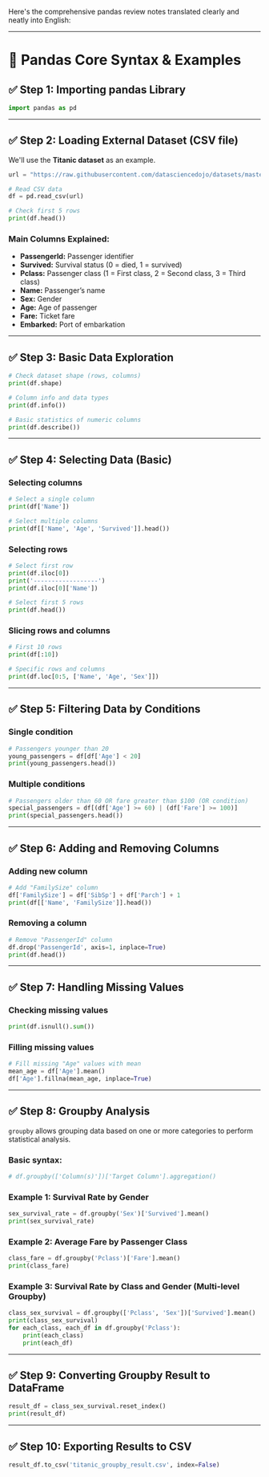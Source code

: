 Here's the comprehensive pandas review notes translated clearly and neatly into English:

---

# 🐼 **Pandas Core Syntax & Examples**

## ✅ **Step 1: Importing pandas Library**

```python
import pandas as pd
```

---

## ✅ **Step 2: Loading External Dataset (CSV file)**

We'll use the **Titanic dataset** as an example.

```python
url = "https://raw.githubusercontent.com/datasciencedojo/datasets/master/titanic.csv"

# Read CSV data
df = pd.read_csv(url)

# Check first 5 rows
print(df.head())
```

### **Main Columns Explained:**
- **PassengerId:** Passenger identifier
- **Survived:** Survival status (0 = died, 1 = survived)
- **Pclass:** Passenger class (1 = First class, 2 = Second class, 3 = Third class)
- **Name:** Passenger’s name
- **Sex:** Gender
- **Age:** Age of passenger
- **Fare:** Ticket fare
- **Embarked:** Port of embarkation

---

## ✅ **Step 3: Basic Data Exploration**

```python
# Check dataset shape (rows, columns)
print(df.shape)

# Column info and data types
print(df.info())

# Basic statistics of numeric columns
print(df.describe())
```

---

## ✅ **Step 4: Selecting Data (Basic)**

### Selecting columns
```python
# Select a single column
print(df['Name'])

# Select multiple columns
print(df[['Name', 'Age', 'Survived']].head())
```

### Selecting rows
```python
# Select first row
print(df.iloc[0])
print('------------------')
print(df.iloc[0]['Name'])

# Select first 5 rows
print(df.head())
```

### Slicing rows and columns
```python
# First 10 rows
print(df[:10])

# Specific rows and columns
print(df.loc[0:5, ['Name', 'Age', 'Sex']])
```

---

## ✅ **Step 5: Filtering Data by Conditions**

### Single condition
```python
# Passengers younger than 20
young_passengers = df[df['Age'] < 20]
print(young_passengers.head())
```

### Multiple conditions
```python
# Passengers older than 60 OR fare greater than $100 (OR condition)
special_passengers = df[(df['Age'] >= 60) | (df['Fare'] >= 100)]
print(special_passengers.head())
```

---

## ✅ **Step 6: Adding and Removing Columns**

### Adding new column
```python
# Add "FamilySize" column
df['FamilySize'] = df['SibSp'] + df['Parch'] + 1
print(df[['Name', 'FamilySize']].head())
```

### Removing a column
```python
# Remove "PassengerId" column
df.drop('PassengerId', axis=1, inplace=True)
print(df.head())
```

---

## ✅ **Step 7: Handling Missing Values**

### Checking missing values
```python
print(df.isnull().sum())
```

### Filling missing values
```python
# Fill missing "Age" values with mean
mean_age = df['Age'].mean()
df['Age'].fillna(mean_age, inplace=True)

```

---

## ✅ **Step 8: Groupby Analysis**

`groupby` allows grouping data based on one or more categories to perform statistical analysis.

### Basic syntax:
```python
# df.groupby(['Column(s)'])['Target Column'].aggregation()
```

### **Example 1: Survival Rate by Gender**
```python
sex_survival_rate = df.groupby('Sex')['Survived'].mean()
print(sex_survival_rate)
```

### **Example 2: Average Fare by Passenger Class**
```python
class_fare = df.groupby('Pclass')['Fare'].mean()
print(class_fare)
```

### **Example 3: Survival Rate by Class and Gender (Multi-level Groupby)**
```python
class_sex_survival = df.groupby(['Pclass', 'Sex'])['Survived'].mean()
print(class_sex_survival)
for each_class, each_df in df.groupby('Pclass'):
    print(each_class)
    print(each_df)
```

---

## ✅ **Step 9: Converting Groupby Result to DataFrame**
```python
result_df = class_sex_survival.reset_index()
print(result_df)
```

---

## ✅ **Step 10: Exporting Results to CSV**
```python
result_df.to_csv('titanic_groupby_result.csv', index=False)
```
